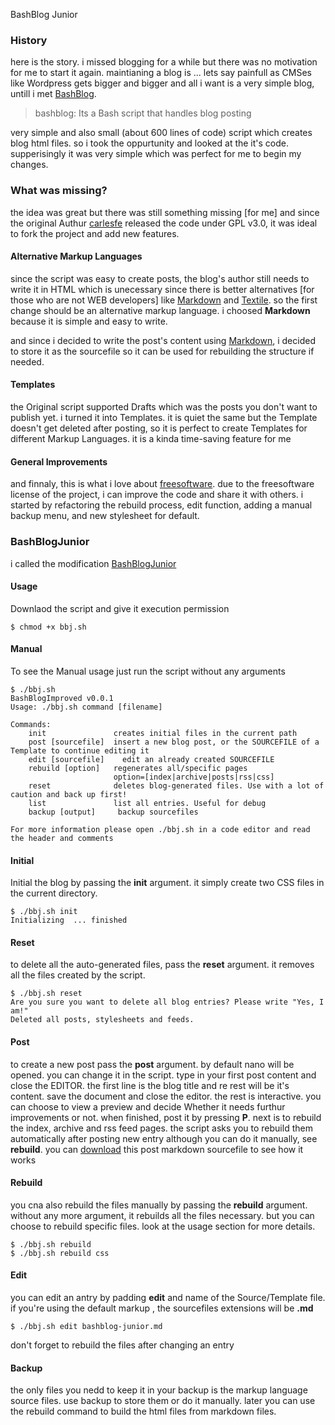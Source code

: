 BashBlog Junior

### History

here is the story. i missed blogging for a while but there was no motivation for me to start it again.
maintianing a blog is ... lets say painfull as CMSes like Wordpress gets bigger and bigger
and all i want is a very simple blog, untill i met [BashBlog](https://github.com/carlesfe/bashblog).

> bashblog: Its a Bash script that handles blog posting

very simple and also small (about 600 lines of code) script which creates blog html files. so i took
the oppurtunity and looked at the it's code. supperisingly it was very simple which was perfect
for me to begin my changes.

### What was missing?

the idea was great but there was still something missing [for me] and since the original Authur [carlesfe](https://github.com/carlesfe/bashblog)
released the code under GPL v3.0, it was ideal to fork the project and add new features.

<!-- BREAK -->

#### Alternative Markup Languages

since the script was easy to create posts, the blog's author still needs to write it in HTML which is 
unecessary since there is better alternatives [for those who are not WEB developers] like 
[Markdown](http://en.wikipedia.org/wiki/Markdown) and [Textile](http://en.wikipedia.org/wiki/Textile). so 
the first change should be an alternative markup language. i choosed **Markdown** because it is
simple and easy to write.

and since i decided to write the post's content using [Markdown](http://en.wikipedia.org/wiki/Markdown), i decided to store it as the sourcefile
so it can be used for rebuilding the structure if needed. 

#### Templates

the Original script supported Drafts which was the posts you don't want to publish yet. i turned it
into Templates. it is quiet the same but the Template doesn't get deleted after posting, so it is perfect
to create Templates for different Markup Languages. it is a kinda time-saving feature for me

#### General Improvements

and finnaly, this is what i love about [freesoftware](http://www.fsf.org). due to the freesoftware license of 
the project, i can improve the code and share it with others. i started by refactoring the 
rebuild process, edit function, adding a manual backup menu, and new stylesheet for default.


### BashBlogJunior

i called the modification [BashBlogJunior](https://github.com/bijanebrahimi/bashblogjunior)

#### Usage

Downlaod the script and give it execution permission

    $ chmod +x bbj.sh

#### Manual

To see the Manual usage just run the script without any arguments

    $ ./bbj.sh
    BashBlogImproved v0.0.1
    Usage: ./bbj.sh command [filename]
    
    Commands:
        init               creates initial files in the current path
        post [sourcefile]  insert a new blog post, or the SOURCEFILE of a Template to continue editing it
        edit [sourcefile]    edit an already created SOURCEFILE
        rebuild [option]   regenerates all/specific pages
                           option=[index|archive|posts|rss|css]
        reset              deletes blog-generated files. Use with a lot of caution and back up first!
        list               list all entries. Useful for debug
        backup [output]     backup sourcefiles
    
    For more information please open ./bbj.sh in a code editor and read the header and comments

#### Initial

Initial the blog by passing the **init** argument. it simply create two CSS files in the current directory.

    $ ./bbj.sh init
    Initializing  ... finished

#### Reset

to delete all the auto-generated files, pass the **reset** argument. it removes all the files created by the script.

    $ ./bbj.sh reset
    Are you sure you want to delete all blog entries? Please write "Yes, I am!"
    Deleted all posts, stylesheets and feeds.

#### Post

to create a new post pass the **post** argument. by default nano will be opened. you can change it in the script.
type in your first post content and close the EDITOR. the first line is the blog title and re rest will be
it's content. save the document and close the editor. the rest is interactive. you can choose to view a preview
and decide Whether it needs furthur improvements or not. when finished, post it by pressing **P**. next is to rebuild
the index, archive and rss feed pages. the script asks you to rebuild them automatically after posting new entry although you can do it manually, see **rebuild**.
you can [download](bashblog-junior.md) this post markdown sourcefile to see how it works 

#### Rebuild

you cna also rebuild the files manually by passing the **rebuild** argument. without any more argument, it
rebuilds all the files necessary. but you can choose to rebuild specific files. look at the usage section for more details.

    $ ./bbj.sh rebuild
    $ ./bbj.sh rebuild css

#### Edit

you can edit an antry by padding **edit** and name of the  Source/Template file. if you're using the default markup
, the sourcefiles extensions will be **.md**

    $ ./bbj.sh edit bashblog-junior.md

don't forget to rebuild the files after changing an entry

#### Backup

the only files you nedd to keep it in your backup is the markup language source files. use backup to store them
or do it manually. later you can use the rebuild command to build the html files from markdown files.
